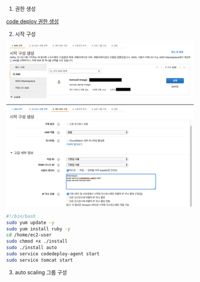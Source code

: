 1. 권한 생성

[code deploy 권한 생성](https://docs.aws.amazon.com/ko_kr/codedeploy/latest/userguide/getting-started-create-service-role.html)

2. 시작 구성

![launch-config](./images/launch-config.png)

![user-data 구성](./images/user-data.png)

```bash
#!/bin/bash
sudo yum update -y
sudo yum install ruby -y
cd /home/ec2-user
sudo chmod +x ./install
sudo ./install auto
sudo service codedeploy-agent start
sudo service tomcat start
```

3. auto scaling 그룹 구성